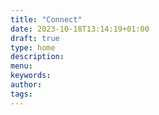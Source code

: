 ```yaml
---
title: "Connect"
date: 2023-10-18T13:14:19+01:00
draft: true
type: home
description:
menu:
keywords:
author: 
tags: 
---
```


